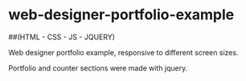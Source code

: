 # web-designer-portfolio-example 

##(HTML - CSS - JS - JQUERY)

Web designer portfolio example, responsive to different screen sizes.

Portfolio and counter sections were made with jquery.
